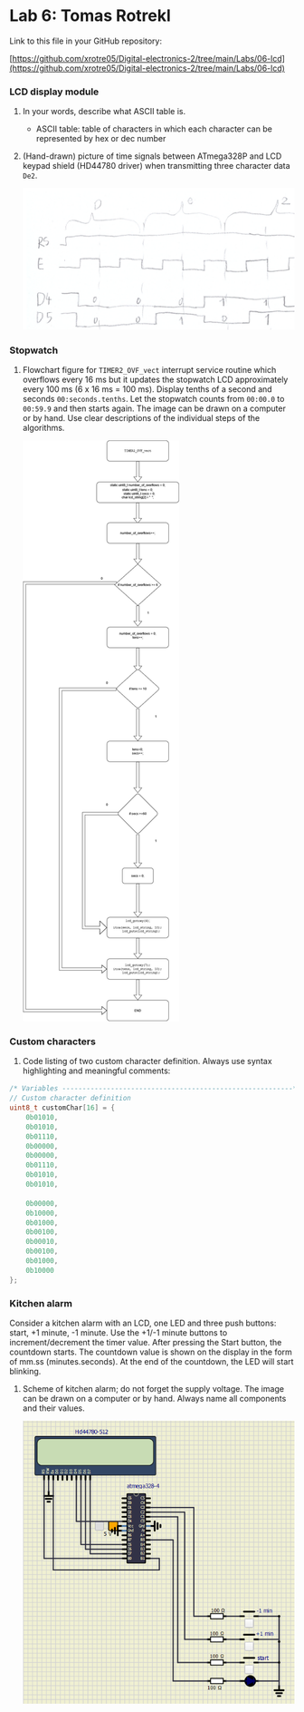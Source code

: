 # Lab 6: Tomas Rotrekl

Link to this file in your GitHub repository:

[https://github.com/xrotre05/Digital-electronics-2/tree/main/Labs/06-lcd](https://github.com/xrotre05/Digital-electronics-2/tree/main/Labs/06-lcd)


### LCD display module

1. In your words, describe what ASCII table is.
   * ASCII table: table of characters in which each character can be represented by hex or dec number

2. (Hand-drawn) picture of time signals between ATmega328P and LCD keypad shield (HD44780 driver) when transmitting three character data `De2`.

   ![signalsDe2](https://github.com/xrotre05/Digital-electronics-2/blob/main/Labs/06-lcd/signalsDe2.jpg)


### Stopwatch

1. Flowchart figure for `TIMER2_OVF_vect` interrupt service routine which overflows every 16&nbsp;ms but it updates the stopwatch LCD approximately every 100&nbsp;ms (6 x 16&nbsp;ms = 100&nbsp;ms). Display tenths of a second and seconds `00:seconds.tenths`. Let the stopwatch counts from `00:00.0` to `00:59.9` and then starts again. The image can be drawn on a computer or by hand. Use clear descriptions of the individual steps of the algorithms.

   ![flow](https://github.com/xrotre05/Digital-electronics-2/blob/main/Labs/06-lcd/diag.drawio.png)


### Custom characters

1. Code listing of two custom character definition. Always use syntax highlighting and meaningful comments:

```c
/* Variables ---------------------------------------------------------*/
// Custom character definition
uint8_t customChar[16] = {
	0b01010,
	0b01010,
	0b01110,
	0b00000,
	0b00000,
	0b01110,
	0b01010,
	0b01010,
  
	0b00000,
	0b10000,
	0b01000,
	0b00100,
	0b00010,
	0b00100,
	0b01000,
	0b10000
};
```


### Kitchen alarm

Consider a kitchen alarm with an LCD, one LED and three push buttons: start, +1 minute, -1 minute. Use the +1/-1 minute buttons to increment/decrement the timer value. After pressing the Start button, the countdown starts. The countdown value is shown on the display in the form of mm.ss (minutes.seconds). At the end of the countdown, the LED will start blinking.

1. Scheme of kitchen alarm; do not forget the supply voltage. The image can be drawn on a computer or by hand. Always name all components and their values.

   ![alarm](https://github.com/xrotre05/Digital-electronics-2/blob/main/Labs/06-lcd/alarm.PNG)
